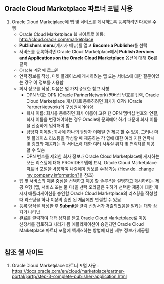 ## Oracle Cloud Marketplace 파트너 포털 사용

1. Oracle Cloud Marketplace에 앱 및 서비스를 게시하도록 등록하려면 다음을 수행
    - Oracle Cloud Marketplace 웹 사이트로 이동: http://cloud.oracle.com/marketplace
    - **Publishers menu**(게시자 메뉴)를 열고 **Become a Publisher**를 선택
    - 서비스를 등록하려면 Oracle Cloud Marketplace에서 **Publish Services and Applications on the Oracle Cloud Marketplace** 옵션에 대해 **Go**를 클릭
    - Oracle 계정에 로그인<br/>
    - 연락 정보를 작성, 마켓 플레이스에 게시하려는 앱 또는 서비스에 대한 질문이있는 경우 이 정보를 사용함
    - 회사 정보를 작성, 다음은 몇 가지 중요한 참고 사항<br/>
        - OPN 번호: OPN (Oracle PartnerNetwork) 멤버십 번호를 입력, Oracle Cloud Marketplace 게시자로 등록하려면 회사가 OPN (Oracle PartnerNetwork)의 구성원이어야함<br/>
        - 회사 이름: 회사를 등록하면 회사 이름이 고유 한 OPN 멤버십 번호와 연결, 회사 이름을 변경해야하는 경우 Oracle에 문의해야 하기 때문에 회사 이름을 신중하게 입력해야 함<br/>
        - 담당자 이메일: 회사에 하나의 담당자 이메일 만 제공 할 수 있음, 그러나 마켓 플레이스 리스팅을 작성할 때 제공하는 각 앱에 대한 여러 지원 연락처 및 링크와 제공하는 각 서비스에 대한 여러 사무실 위치 및 연락처를 제공 할 수 있슴<br/>
        - OPN 번호를 제외한 회사 정보가 Oracle Cloud Marketplace에 게시하는 모든 리스팅에 대해 PROVIDER 탭에 표시, Oracle Cloud Marketplace 파트너 포털을 사용하여 나중에이 정보를 수정 가능 ([How do I change my company information?](https://docs.oracle.com/en/cloud/marketplace/partner-portal/partp/how-do-i-change-my-company-information.html)을 참조)<br/>
    - 앱 및 서비스의 제품 중심을 선택하고 제공 할 솔루션을 설명하고 게시하려는 제공 유형 (앱, 서비스 또는 둘 다)을 선택  오라클은 귀하가 선택한 제품에 대한 게시자 애플리케이션을 승인함  Oracle Cloud Marketplace의 리스팅을 작성할 때 리스팅을 하나 이상의 승인 된 제품에만 연결할 수 있음<br/>
    - 등록 양식을 작성한 후 **Submit**을 클릭  신청서가 제출되었음을 알리는 대화 상자가 나타남<br/>
    - 완료를 클릭하여 대화 상자를 닫고 Oracle Cloud Marketplace로 이동<br/>
신청서를 검토하고 처리가 됨  애플리케이션이 승인되면 Oracle Cloud Marketplace 파트너 포털에 액세스하는 방법에 대한 세부 정보가 제공됨<br/>
    
## 참조 웹 사이트 
1. Oracle Cloud Marketplace 파트너 포털 사용 : https://docs.oracle.com/en/cloud/marketplace/partner-portal/partp/step-3-complete-publisher-application.html
